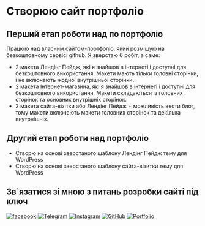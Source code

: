 # Cтворюю сайт портфоліо

## Перший етап роботи над по портфоліо

Працюю над власним сайтом-портфоліо, який розміщую на безкоштовному сервісі github. Я зверстаю 6 робіт, а саме:

* 2 макета Лендінг Пейдж, які я знайшов в інтернеті і доступні для безкоштовного використання. Макети мають тільки головні сторінки, і не включають жодної внутрішньої сторінки.  
* 2 макета Інтернет-магазина, які я знайшов в інтернеті і доступні для безкоштовного використання. Макети складаються із головних сторінок та основних внутрішніх сторінок.
* 2 макета сайта-візітки або Лендінг Пейдж + можливість вести блог, тому макети включають макети головних сторінок та декілька внутрнішніх.

## Другий етап роботи над портфоліо

* Створю на основі зверстаного шаблону Лендінг Пейдж тему для WordPress
* Створю на основі зверстаного шаблону сайта-візитки тему для WordPress

## Зв`язатися зі мною з питань розробки сайті під ключ

[![facebook](https://img.shields.io/badge/-Facebook-1877F2?style=for-the-badge&logo=Figma&logoColor=eeffff)](https://www.facebook.com/frontendercode)
[![Telegram](https://img.shields.io/badge/-Telegram-26A5E4?style=for-the-badge&logo=Telegram&logoColor=eeffff)](https://t.me/frontendcoder)
[![Instagram](https://img.shields.io/badge/-Instagram-E4405F?style=for-the-badge&logo=Instagram&logoColor=eeffff)](https://www.instagram.com/frontendercode/?hl=ru)
[![GitHub](https://img.shields.io/badge/-GitHub-181717?style=for-the-badge&logo=GitHub&logoColor=eeffff)](https://github.com/codeOnTheBoard)
[![Portfolio](https://img.shields.io/badge/-Портфолио-181717?style=for-the-badge&logo=Internet-Archive&logoColor=eeffff)](https://codeontheboard.github.io/)
